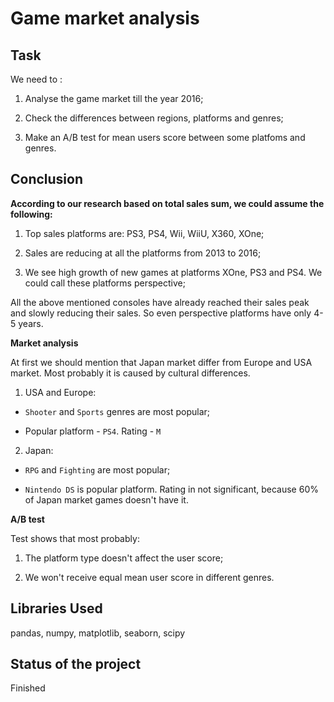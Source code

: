 # Game market analysis

## Task
We need to :
1) Analyse the game market till the year 2016;

2) Check the differences between regions, platforms and genres;

3) Make an A/B test for mean users score between some platfoms and genres.

## Conclusion

**According to our research based on total sales sum, we could assume the following:**


1) Top sales platforms are: PS3, PS4, Wii, WiiU, X360, XOne;

2) Sales are reducing at all the platforms from 2013 to 2016;

3) We see high growth of new games at platforms XOne, PS3 and PS4. We could call these platforms perspective; 

All the above mentioned consoles have already reached their sales peak and slowly reducing their sales. So even perspective platforms have only 4-5 years.

**Market analysis**

At first we should mention that Japan market differ from Europe and USA market. Most probably it is caused by cultural differences.
1) USA and Europe:
 - `Shooter` and `Sports` genres are most popular;

 - Popular platform - `PS4`. Rating - `M`

2) Japan:
 - `RPG` and `Fighting` are most popular;
 
 - `Nintendo DS` is popular platform. Rating in not significant, because 60% of Japan market games doesn't have it.

**A/B test**

Test shows that most probably:
1) The platform type doesn't affect the user score;

2) We won't receive equal mean user score in different genres.


## Libraries Used
pandas, numpy, matplotlib, seaborn, scipy

## Status of the project
Finished
